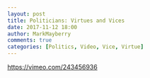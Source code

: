 ```yaml
---
layout: post
title: Politicians: Virtues and Vices
date: 2017-11-12 18:00
author: MarkMayberry
comments: true
categories: [Politics, Video, Vice, Virtue]
---
```

https://vimeo.com/243456936
